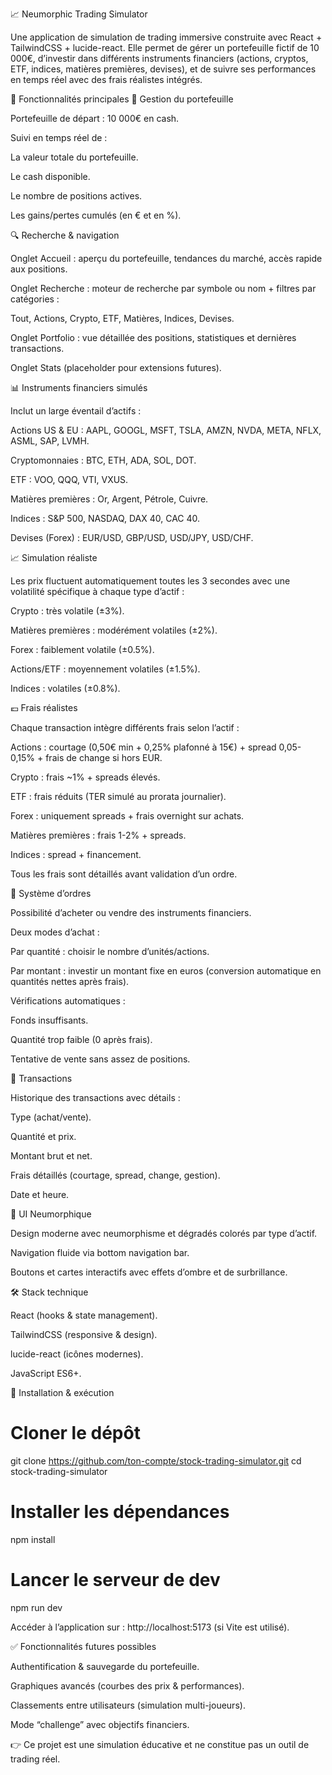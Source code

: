 📈 Neumorphic Trading Simulator

Une application de simulation de trading immersive construite avec React + TailwindCSS + lucide-react.
Elle permet de gérer un portefeuille fictif de 10 000€, d’investir dans différents instruments financiers (actions, cryptos, ETF, indices, matières premières, devises), et de suivre ses performances en temps réel avec des frais réalistes intégrés.

🚀 Fonctionnalités principales
💼 Gestion du portefeuille

Portefeuille de départ : 10 000€ en cash.

Suivi en temps réel de :

La valeur totale du portefeuille.

Le cash disponible.

Le nombre de positions actives.

Les gains/pertes cumulés (en € et en %).

🔍 Recherche & navigation

Onglet Accueil : aperçu du portefeuille, tendances du marché, accès rapide aux positions.

Onglet Recherche : moteur de recherche par symbole ou nom + filtres par catégories :

Tout, Actions, Crypto, ETF, Matières, Indices, Devises.

Onglet Portfolio : vue détaillée des positions, statistiques et dernières transactions.

Onglet Stats (placeholder pour extensions futures).

📊 Instruments financiers simulés

Inclut un large éventail d’actifs :

Actions US & EU : AAPL, GOOGL, MSFT, TSLA, AMZN, NVDA, META, NFLX, ASML, SAP, LVMH.

Cryptomonnaies : BTC, ETH, ADA, SOL, DOT.

ETF : VOO, QQQ, VTI, VXUS.

Matières premières : Or, Argent, Pétrole, Cuivre.

Indices : S&P 500, NASDAQ, DAX 40, CAC 40.

Devises (Forex) : EUR/USD, GBP/USD, USD/JPY, USD/CHF.

📈 Simulation réaliste

Les prix fluctuent automatiquement toutes les 3 secondes avec une volatilité spécifique à chaque type d’actif :

Crypto : très volatile (±3%).

Matières premières : modérément volatiles (±2%).

Forex : faiblement volatile (±0.5%).

Actions/ETF : moyennement volatiles (±1.5%).

Indices : volatiles (±0.8%).

💶 Frais réalistes

Chaque transaction intègre différents frais selon l’actif :

Actions : courtage (0,50€ min + 0,25% plafonné à 15€) + spread 0,05-0,15% + frais de change si hors EUR.

Crypto : frais ~1% + spreads élevés.

ETF : frais réduits (TER simulé au prorata journalier).

Forex : uniquement spreads + frais overnight sur achats.

Matières premières : frais 1-2% + spreads.

Indices : spread + financement.

Tous les frais sont détaillés avant validation d’un ordre.

🛒 Système d’ordres

Possibilité d’acheter ou vendre des instruments financiers.

Deux modes d’achat :

Par quantité : choisir le nombre d’unités/actions.

Par montant : investir un montant fixe en euros (conversion automatique en quantités nettes après frais).

Vérifications automatiques :

Fonds insuffisants.

Quantité trop faible (0 après frais).

Tentative de vente sans assez de positions.

🧾 Transactions

Historique des transactions avec détails :

Type (achat/vente).

Quantité et prix.

Montant brut et net.

Frais détaillés (courtage, spread, change, gestion).

Date et heure.

🎨 UI Neumorphique

Design moderne avec neumorphisme et dégradés colorés par type d’actif.

Navigation fluide via bottom navigation bar.

Boutons et cartes interactifs avec effets d’ombre et de surbrillance.

🛠️ Stack technique

React (hooks & state management).

TailwindCSS (responsive & design).

lucide-react (icônes modernes).

JavaScript ES6+.

📂 Installation & exécution
# Cloner le dépôt
git clone https://github.com/ton-compte/stock-trading-simulator.git
cd stock-trading-simulator

# Installer les dépendances
npm install

# Lancer le serveur de dev
npm run dev


Accéder à l’application sur : http://localhost:5173 (si Vite est utilisé).

✅ Fonctionnalités futures possibles

Authentification & sauvegarde du portefeuille.

Graphiques avancés (courbes des prix & performances).

Classements entre utilisateurs (simulation multi-joueurs).

Mode “challenge” avec objectifs financiers.

👉 Ce projet est une simulation éducative et ne constitue pas un outil de trading réel.
